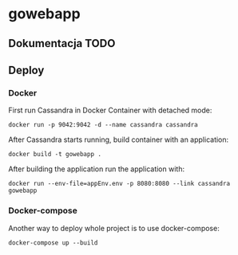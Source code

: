 # gowebapp
## Dokumentacja TODO

## Deploy
### Docker
First run Cassandra in Docker Container with detached mode:
```
docker run -p 9042:9042 -d --name cassandra cassandra
```
After Cassandra starts running, build container with an application:
```
docker build -t gowebapp .
```
After building the application run the application with:
```
docker run --env-file=appEnv.env -p 8080:8080 --link cassandra gowebapp
```

### Docker-compose
Another way to deploy whole project is to use docker-compose:
```
docker-compose up --build
```
